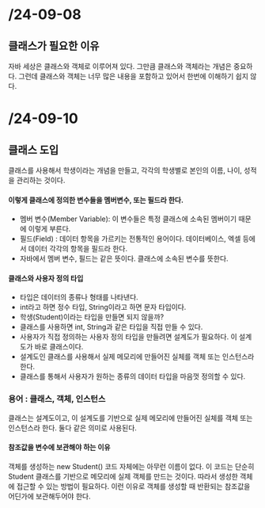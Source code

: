 # /24-09-08

## 클래스가 필요한 이유

자바 세상은 클래스와 객체로 이루어져 있다. 그만큼 클래스와 객체라는 개념은 중요하다.
그런데 클래스와 객체는 너무 많은 내용을 포함하고 있어서 한번에 이해하기 쉽지 않다.

# /24-09-10

## 클래스 도입
클래스를 사용해서 학생이라는 개념을 만들고, 각각의 학생별로 본인의 이름, 나이, 성적을 관리하는 것이다.

#### 이렇게 클래스에 정의한 변수들을 멤버변수, 또는 필드라 한다.
- 멤버 변수(Member Variable): 이 변수들은 특정 클래스에 소속된 멤버이기 때문에 이렇게 부른다.
- 필드(Field) : 데이터 항목을 가르키는 전통적인 용어이다. 데이터베이스, 엑셀 등에서 데이터 각각의 항목을 필드라 한다.
- 자바에서 멤버 변수, 필드는 같은 뜻이다. 클래스에 소속된 변수를 뜻한다.

#### 클래스와 사용자 정의 타입
- 타입은 데이터의 종류나 형태를 나타낸다.
- int라고 하면 정수 타입, String이라고 하면 문자 타입이다.
- 학생(Student)이라는 타입을 만들면 되지 않을까?
- 클래스를 사용하면 int, String과 같은 타입을 직접 만들 수 있다.
- 사용자가 직접 정의하는 사용자 정의 타입을 만들려면 설계도가 필요하다. 이 설계도가 바로 클래스이다.
- 설계도인 클래스를 사용해서 실제 메모리에 만들어진 실체를 객체 또는 인스턴스라 한다.
- 클래스를 통해서 사용자가 원하는 종류의 데이터 타입을 마음껏 정의할 수 있다.

### 용어 : 클래스, 객체, 인스턴스
클래스는 설계도이고, 이 설계도를 기반으로 실제 메모리에 만들어진 실체를 객체 또는 인스턴스라 한다. 
둘다 같은 의미로 사용된다. 

#### 참조값을 변수에 보관해야 하는 이유
객체를 생성하는 new Student() 코드 자체에는 아무런 이름이 없다.
이 코드는 단순히 Student 클래스를 기반으로 메모리에 실제 객체를 만드는 것이다.
따라서 생성한 객체에 접근할 수 있는 방법이 필요하다.
이런 이유로 객체를 생성할 때 반환되는 참조값을 어딘가에 보관해두어야 한다.
